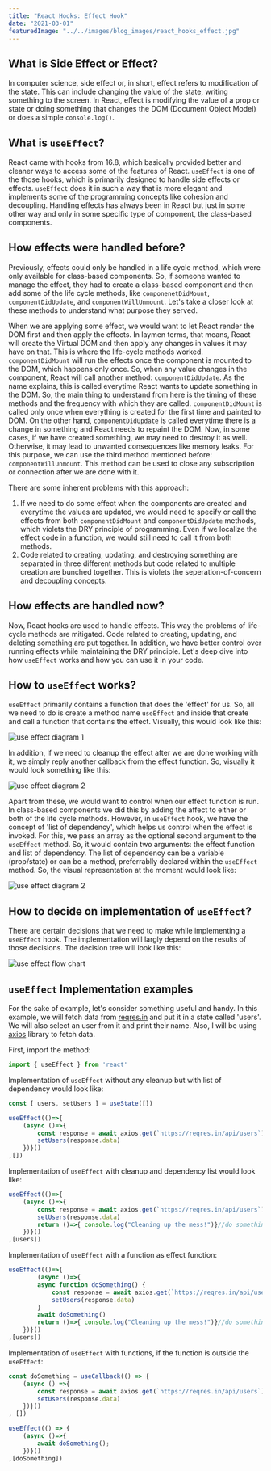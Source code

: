 ```yaml
---
title: "React Hooks: Effect Hook"
date: "2021-03-01"
featuredImage: "../../images/blog_images/react_hooks_effect.jpg"
---
```


## What is Side Effect or Effect?
In computer science, side effect or, in short, effect refers to modification of the state. This can include changing the value of the state, writing something to the screen. In React, effect is modifying the value of a prop or state or doing something that changes the DOM (Document Object Model) or does a simple `console.log()`.

## What is `useEffect`?
React came with hooks from 16.8, which basically provided better and cleaner ways to access some of the features of React. `useEffect` is one of the those hooks, which is primarily designed to handle side effects or effects. `useEffect` does it in such a way that is more elegant and implements some of the programming concepts like cohesion and decoupling. Handling effects has always been in React but just in some other way and only in some specific type of component, the class-based components.

## How effects were handled before?
Previously, effects could only be handled in a life cycle method, which were only available for class-based components. So, if someone wanted to manage the effect, they had to create a class-based component and then add some of the life cycle methods, like `componenetDidMount`, `componentDidUpdate`, and `componentWillUnmount`. Let's take a closer look at these methods to understand what purpose they served.

When we are applying some effect, we would want to let React render the DOM first and then apply the effects. In laymen terms, that means, React will create the Virtual DOM and then apply any changes in values it may have on that. This is where the life-cycle methods worked. `componentDidMount` will run the effects once the component is mounted to the DOM, which happens only once. So, when any value changes in the component, React will call another method: `componentDidUpdate`. As the name explains, this is called everytime React wants to update something in the DOM. So, the main thing to understand from here is the timing of these methods and the frequency with which they are called. `componentDidMount` is called only once when everything is created for the first time and painted to DOM. On the other hand, `componentDidUpdate` is called everytime there is a change in something and React needs to repaint the DOM. Now, in some cases, if we have created something, we may need to destroy it as well. Otherwise, it may lead to unwanted consequences like memory leaks. For this purpose, we can use the third method mentioned before: `componentWillUnmount`. This method can be used to close any subscription or connection after we are done with it.

There are some inherent problems with this approach:

1. If we need to do some effect when the components are created and everytime the values are updated, we would need to specify or call the effects from both `componentDidMount` and `componentDidUpdate` methods, which violets the DRY principle of programming. Even if we localize the effect code in a function, we would still need to call it from both methods.
2. Code related to creating, updating, and destroying something are separated in three different methods but code related to multiple creation are bunched together. This is violets the seperation-of-concern and decoupling concepts.

## How effects are handled now?
Now, React hooks are used to handle effects. This way the problems of life-cycle methods are mitigated. Code related to creating, updating, and deleting something are put together. In addition, we have better control over running effects while maintaining the DRY principle. Let's deep dive into how `useEffect` works and how you can use it in your code.

## How to `useEffect` works?
`useEffect` primarily contains a function that does the 'effect' for us. So, all we need to do is create a method name `useEffect` and inside that create and call a function that contains the effect. Visually, this would look like this:

![use effect diagram 1](https://svgshare.com/i/U_i.svg)

In addition, if we need to cleanup the effect after we are done working with it, we simply reply another callback from the effect function. So, visually it would look something like this:

![use effect diagram 2](https://svgshare.com/i/UcL.svg)

Apart from these, we would want to control when our effect function is run. In class-based components we did this by adding the affect to either or both of the life cycle methods. However, in `useEffect` hook, we have the concept of 'list of dependency', which helps us control when the effect is invoked. For this, we pass an array as the optional second argument to the `useEffect` method. So, it would contain two arguments: the effect function and list of dependency. The list of dependency can be a variable (prop/state) or can be a method, preferrablly declared within the `useEffect` method. So, the visual representation at the moment would look like:

![use effect diagram 2](https://svgshare.com/i/Uc1.svg)

## How to decide on implementation of `useEffect`?
There are certain decisions that we need to make while implementing a `useEffect` hook. The implementation will largly depend on the results of those decisions. The decision tree will look like this:

![use effect flow chart](https://svgshare.com/i/UbR.svg)

## `useEffect` Implementation examples
For the sake of example, let's consider something useful and handy. In this example, we will fetch data from [reqres.in][1] and put it in a state called 'users'. We will also select an user from it and print their name. Also, I will be using [axios][2] library to fetch data.

First, import the method:
```js
import { useEffect } from 'react'
```

Implementation of `useEffect` without any cleanup but with list of dependency would look like:

```js
const [ users, setUsers ] = useState([])

useEffect(()=>{
	(async ()=>{
		const response = await axios.get(`https://reqres.in/api/users`)
		setUsers(response.data)
	})}()
,[])
```

Implementation of `useEffect` with cleanup and dependency list would look like:
```js
useEffect(()=>{
	(async ()=>{
		const response = await axios.get(`https://reqres.in/api/users`)
		setUsers(response.data)
		return ()=>{ console.log("Cleaning up the mess!")}//do something else
	})}()
,[users])
```

Implementation of `useEffect` with a function as effect function:
```js
useEffect(()=>{
		(async ()=>{
		async function doSomething() {
			const response = await axios.get(`https://reqres.in/api/users`)
			setUsers(response.data)
		}
		await doSomething()
		return ()=>{ console.log("Cleaning up the mess!")}//do something else
	})}()
,[users])
```

Implementation of `useEffect` with functions, if the function is outside the `useEffect`:
```js
const doSomething = useCallback(() => {
	(async () =>{
		const response = await axios.get(`https://reqres.in/api/users`)
		setUsers(response.data)
	})}()
, [])

useEffect(() => {
	(async ()=>{
		await doSomething();
	})}()
,[doSomething])

```

[1]: https://reqres.in/
[2]: https://www.npmjs.com/package/axios